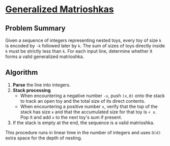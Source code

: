 # [Generalized Matrioshkas](https://www.spoj.com/problems/MATRIOSH)

## Problem Summary
Given a sequence of integers representing nested toys, every toy of size `k` is encoded by `-k` followed later by `k`. The sum of sizes of toys directly inside `k` must be strictly less than `k`. For each input line, determine whether it forms a valid generalized matrioshka.

## Algorithm
1. **Parse** the line into integers.
2. **Stack processing**
   - When encountering a negative number `-x`, push `(x,0)` onto the stack to track an open toy and the total size of its direct contents.
   - When encountering a positive number `x`, verify that the top of the stack has size `x` and that the accumulated size for that toy is `< x`. Pop it and add `x` to the next toy's sum if present.
3. If the stack is empty at the end, the sequence is a valid matrioshka.

This procedure runs in linear time in the number of integers and uses `O(d)` extra space for the depth of nesting.
